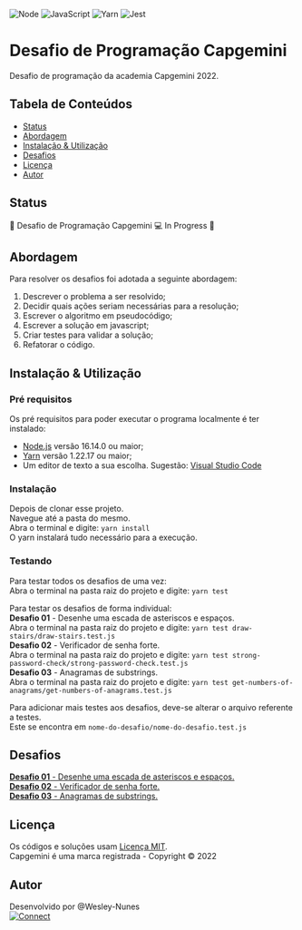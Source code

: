![Node](https://img.shields.io/badge/Node-green?style=for-the-badge&logo=node.js&logoColor=black "Node")
![JavaScript](https://img.shields.io/badge/JavaScript-F7DF1E?style=for-the-badge&logo=javascript&logoColor=black "Javascript")
![Yarn](https://img.shields.io/badge/Yarn-white?style=for-the-badge&logo=yarn&logoColor=2188b6 "Yarn")
![Jest](https://img.shields.io/badge/Jest-18DF16?style=for-the-badge&logo=jest&logoColor=black "Jest")

# Desafio de Programação Capgemini

Desafio de programação da academia Capgemini 2022.

## Tabela de Conteúdos

- [Status](#status)
- [Abordagem](#abordagem)
- [Instalação & Utilização](#instalacao-e-utilizacao)
- [Desafios](#desafios)
- [Licença](#licenca)
- [Autor](#autor)

## <a name="status"></a>Status

🚧 Desafio de Programação Capgemini 💻 In Progress 🚧

## <a name="abordagem"></a>Abordagem

Para resolver os desafios foi adotada a seguinte abordagem:

1. Descrever o problema a ser resolvido;
2. Decidir quais ações seriam necessárias para a resolução;
3. Escrever o algoritmo em pseudocódigo;
4. Escrever a solução em javascript;
5. Criar testes para validar a solução;
6. Refatorar o código.

## <a name="instalacao-e-utilizacao"></a>Instalação & Utilização

### Pré requisitos

Os pré requisitos para poder executar o programa localmente é ter instalado:

- [Node.js](https://nodejs.org/en/) versão 16.14.0 ou maior;
- [Yarn](https://classic.yarnpkg.com/lang/en/docs/install/) versão 1.22.17 ou maior;
- Um editor de texto a sua escolha. Sugestão: [Visual Studio Code](https://code.visualstudio.com/)

### Instalação

Depois de clonar esse projeto.  
Navegue até a pasta do mesmo.  
Abra o terminal e digite: `yarn install`  
O yarn instalará tudo necessário para a execução.

### Testando

Para testar todos os desafios de uma vez:  
Abra o terminal na pasta raiz do projeto e digite: `yarn test`

Para testar os desafios de forma individual:  
**Desafio 01** - Desenhe uma escada de asteriscos e espaços.  
Abra o terminal na pasta raiz do projeto e digite: `yarn test draw-stairs/draw-stairs.test.js`  
**Desafio 02** - Verificador de senha forte.  
Abra o terminal na pasta raiz do projeto e digite: `yarn test strong-password-check/strong-password-check.test.js`  
**Desafio 03** - Anagramas de substrings.  
Abra o terminal na pasta raiz do projeto e digite: `yarn test get-numbers-of-anagrams/get-numbers-of-anagrams.test.js`

Para adicionar mais testes aos desafios, deve-se alterar o arquivo referente a testes.  
Este se encontra em `nome-do-desafio/nome-do-desafio.test.js`

## <a name="desafios"></a>Desafios

[**Desafio 01** - Desenhe uma escada de asteriscos e espaços.](./draw-stairs/)  
[**Desafio 02** - Verificador de senha forte.](./strong-password-check/)  
[**Desafio 03** - Anagramas de substrings.](./get-numbers-of-anagrams/)

## <a name="licenca"></a>Licença

Os códigos e soluções usam [Licença MIT](./LICENSE).  
Capgemini é uma marca registrada - Copyright © 2022

## <a name="autor"></a>Autor

Desenvolvido por @Wesley-Nunes  
[![Connect](https://img.shields.io/badge/-Connect-blue?style=flat-square&logo=Linkedin&logoColor=white&link=https://www.linkedin.com/in/dev-wesley-nunes/)](https://www.linkedin.com/in/dev-wesley-nunes/)
